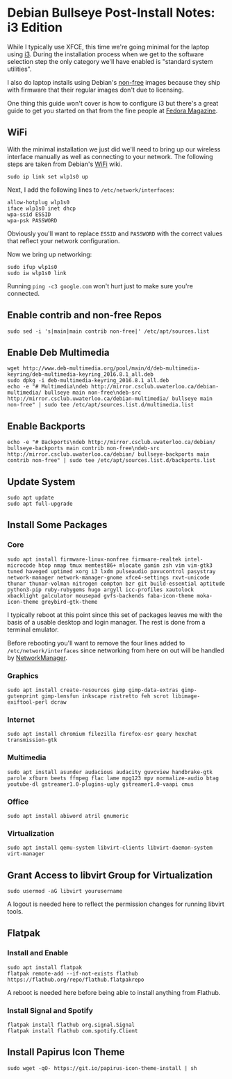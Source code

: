 # Debian Bullseye Post-Install Notes: i3 Edition

While I typically use XFCE, this time we're going minimal for the laptop using
[i3]. During the installation process when we get to the software selection
step the only category we'll have enabled is "standard system utilities".

I also do laptop installs using Debian's [non-free] images because they ship
with firmware that their regular images don't due to licensing.

One thing this guide won't cover is how to configure i3 but there's a great
guide to get you started on that from the fine people at [Fedora Magazine].

## WiFi

With the minimal installation we just did we'll need to bring up our wireless
interface manually as well as connecting to your network. The following steps
are taken from Debian's [WiFi] wiki.

```console
sudo ip link set wlp1s0 up
```

Next, I add the following lines to `/etc/network/interfaces`:

```console
allow-hotplug wlp1s0
iface wlp1s0 inet dhcp
wpa-ssid ESSID
wpa-psk PASSWORD
```

Obviously you'll want to replace `ESSID` and `PASSWORD` with the correct values
that reflect your network configuration.

Now we bring up networking:

```console
sudo ifup wlp1s0
sudo iw wlp1s0 link
```

Running `ping -c3 google.com` won't hurt just to make sure you're connected.

## Enable contrib and non-free Repos

```console
sudo sed -i 's|main|main contrib non-free|' /etc/apt/sources.list
```

## Enable Deb Multimedia

```console
wget http://www.deb-multimedia.org/pool/main/d/deb-multimedia-keyring/deb-multimedia-keyring_2016.8.1_all.deb
sudo dpkg -i deb-multimedia-keyring_2016.8.1_all.deb
echo -e "# Multimedia\ndeb http://mirror.csclub.uwaterloo.ca/debian-multimedia/ bullseye main non-free\ndeb-src http://mirror.csclub.uwaterloo.ca/debian-multimedia/ bullseye main non-free" | sudo tee /etc/apt/sources.list.d/multimedia.list
```

## Enable Backports

```console
echo -e "# Backports\ndeb http://mirror.csclub.uwaterloo.ca/debian/ bullseye-backports main contrib non-free\ndeb-src http://mirror.csclub.uwaterloo.ca/debian/ bullseye-backports main contrib non-free" | sudo tee /etc/apt/sources.list.d/backports.list
```

## Update System

```console
sudo apt update
sudo apt full-upgrade
```

## Install Some Packages

### Core

```console
sudo apt install firmware-linux-nonfree firmware-realtek intel-microcode htop nmap tmux memtest86+ mlocate gamin zsh vim vim-gtk3 tuned haveged uptimed xorg i3 lxdm pulseaudio pavucontrol pasystray network-manager network-manager-gnome xfce4-settings rxvt-unicode thunar thunar-volman nitrogen compton bzr git build-essential aptitude python3-pip ruby-rubygems hugo argyll icc-profiles xautolock xbacklight galculator mousepad gvfs-backends faba-icon-theme moka-icon-theme greybird-gtk-theme
```

I typically reboot at this point since this set of packages leaves me with the
basis of a usable desktop and login manager. The rest is done from a terminal
emulator.

Before rebooting you'll want to remove the four lines added to 
`/etc/network/interfaces` since networking from here on out will be handled by
[NetworkManager].

### Graphics

```console
sudo apt install create-resources gimp gimp-data-extras gimp-gutenprint gimp-lensfun inkscape ristretto feh scrot libimage-exiftool-perl dcraw
```

### Internet

```console
sudo apt install chromium filezilla firefox-esr geary hexchat transmission-gtk
```

### Multimedia

```console
sudo apt install asunder audacious audacity guvcview handbrake-gtk parole xfburn beets ffmpeg flac lame mpg123 mpv normalize-audio btag youtube-dl gstreamer1.0-plugins-ugly gstreamer1.0-vaapi cmus
```

### Office

```console
sudo apt install abiword atril gnumeric
```

### Virtualization

```console
sudo apt install qemu-system libvirt-clients libvirt-daemon-system virt-manager
```

## Grant Access to libvirt Group for Virtualization

```console
sudo usermod -aG libvirt yourusername
```

A logout is needed here to reflect the permission changes for running libvirt
tools.

## Flatpak

### Install and Enable

```console
sudo apt install flatpak
flatpak remote-add --if-not-exists flathub https://flathub.org/repo/flathub.flatpakrepo
```

A reboot is needed here before being able to install anything from Flathub.

### Install Signal and Spotify

```console
flatpak install flathub org.signal.Signal
flatpak install flathub com.spotify.Client
```

## Install Papirus Icon Theme

```console
sudo wget -qO- https://git.io/papirus-icon-theme-install | sh
```

[i3]: https://i3wm.org/
[non-free]: https://cdimage.debian.org/images/unofficial/non-free/images-including-firmware/
[WiFi]: https://wiki.debian.org/WiFi/HowToUse#Using_ifupdown
[NetworkManager]: https://wiki.gnome.org/Projects/NetworkManager
[Fedora Magazine]: https://fedoramagazine.org/getting-started-i3-window-manager/
